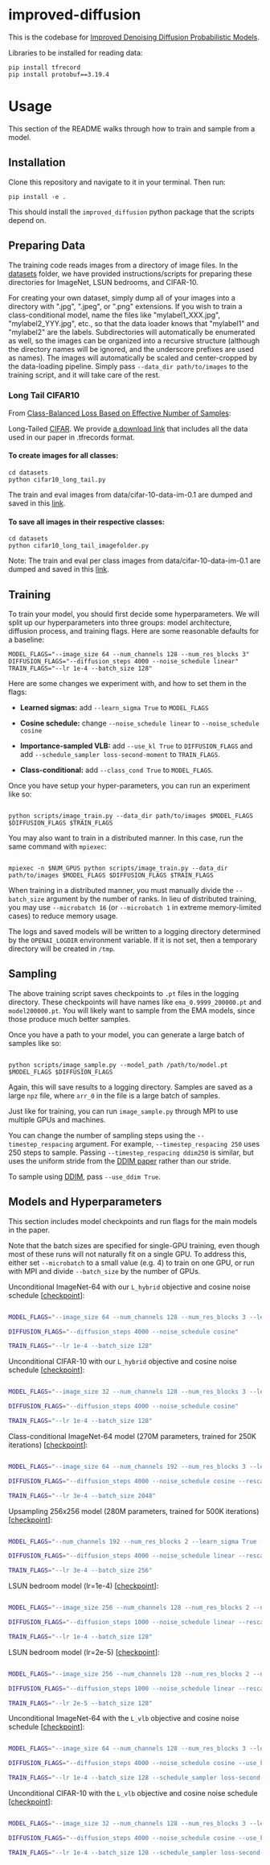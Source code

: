 
  

# improved-diffusion

  

This is the codebase for [Improved Denoising Diffusion Probabilistic Models](https://arxiv.org/abs/2102.09672).

  

Libraries to be installed for reading data:
```
pip install tfrecord
pip install protobuf==3.19.4
```
  
  

# Usage
This section of the README walks through how to train and sample from a model.

## Installation
Clone this repository and navigate to it in your terminal. Then run:
```
pip install -e .
```
This should install the `improved_diffusion` python package that the scripts depend on.

## Preparing Data

The training code reads images from a directory of image files. In the [datasets](datasets) folder, we have provided instructions/scripts for preparing these directories for ImageNet, LSUN bedrooms, and CIFAR-10.

For creating your own dataset, simply dump all of your images into a directory with ".jpg", ".jpeg", or ".png" extensions. If you wish to train a class-conditional model, name the files like "mylabel1_XXX.jpg", "mylabel2_YYY.jpg", etc., so that the data loader knows that "mylabel1" and "mylabel2" are the labels. Subdirectories will automatically be enumerated as well, so the images can be organized into a recursive structure (although the directory names will be ignored, and the underscore prefixes are used as names).
The images will automatically be scaled and center-cropped by the data-loading pipeline. Simply pass `--data_dir path/to/images` to the training script, and it will take care of the rest.

### Long Tail CIFAR10
From [Class-Balanced Loss Based on Effective Number of Samples](https://github.com/richardaecn/class-balanced-loss):

Long-Tailed [CIFAR](https://www.cs.toronto.edu/~kriz/cifar.html). We provide [a download link](https://drive.google.com/file/d/1NY3lWYRfsTWfsjFPxJUlPumy-WFeD7zK/) that includes all the data used in our paper in .tfrecords format.

  

#### To create images for all classes:
```
cd datasets
python cifar10_long_tail.py
```

The train and eval images from data/cifar-10-data-im-0.1 are dumped and saved in this [link](https://drive.google.com/file/d/1AYd5gv70Pn1C8eEq66lDppgMYuxHQKQH/view?usp=sharing).

#### To save all images in their respective classes:
```
cd datasets
python cifar10_long_tail_imagefolder.py
```
Note:
The train and eval per class images from data/cifar-10-data-im-0.1 are dumped and saved in this [link](https://drive.google.com/file/d/1iyuSEB6mHFu80IzDtJAJrm8KoaGJ3kQ8/view?usp=sharing).
  

## Training

To train your model, you should first decide some hyperparameters. We will split up our hyperparameters into three groups: model architecture, diffusion process, and training flags. Here are some reasonable defaults for a baseline:

  
```
MODEL_FLAGS="--image_size 64 --num_channels 128 --num_res_blocks 3"
DIFFUSION_FLAGS="--diffusion_steps 4000 --noise_schedule linear"
TRAIN_FLAGS="--lr 1e-4 --batch_size 128"
```

Here are some changes we experiment with, and how to set them in the flags:

*  **Learned sigmas:** add `--learn_sigma True` to `MODEL_FLAGS`

*  **Cosine schedule:** change `--noise_schedule linear` to `--noise_schedule cosine`

*  **Importance-sampled VLB:** add `--use_kl True` to `DIFFUSION_FLAGS` and add `--schedule_sampler loss-second-moment` to `TRAIN_FLAGS`.

*  **Class-conditional:** add `--class_cond True` to `MODEL_FLAGS`.

  

Once you have setup your hyper-parameters, you can run an experiment like so:

  

```

python scripts/image_train.py --data_dir path/to/images $MODEL_FLAGS $DIFFUSION_FLAGS $TRAIN_FLAGS

```

  

You may also want to train in a distributed manner. In this case, run the same command with `mpiexec`:

  

```

mpiexec -n $NUM_GPUS python scripts/image_train.py --data_dir path/to/images $MODEL_FLAGS $DIFFUSION_FLAGS $TRAIN_FLAGS

```

  

When training in a distributed manner, you must manually divide the `--batch_size` argument by the number of ranks. In lieu of distributed training, you may use `--microbatch 16` (or `--microbatch 1` in extreme memory-limited cases) to reduce memory usage.

  

The logs and saved models will be written to a logging directory determined by the `OPENAI_LOGDIR` environment variable. If it is not set, then a temporary directory will be created in `/tmp`.

  

## Sampling

  

The above training script saves checkpoints to `.pt` files in the logging directory. These checkpoints will have names like `ema_0.9999_200000.pt` and `model200000.pt`. You will likely want to sample from the EMA models, since those produce much better samples.

  

Once you have a path to your model, you can generate a large batch of samples like so:

  

```

python scripts/image_sample.py --model_path /path/to/model.pt $MODEL_FLAGS $DIFFUSION_FLAGS

```

  

Again, this will save results to a logging directory. Samples are saved as a large `npz` file, where `arr_0` in the file is a large batch of samples.

  

Just like for training, you can run `image_sample.py` through MPI to use multiple GPUs and machines.

  

You can change the number of sampling steps using the `--timestep_respacing` argument. For example, `--timestep_respacing 250` uses 250 steps to sample. Passing `--timestep_respacing ddim250` is similar, but uses the uniform stride from the [DDIM paper](https://arxiv.org/abs/2010.02502) rather than our stride.

  

To sample using [DDIM](https://arxiv.org/abs/2010.02502), pass `--use_ddim True`.

  
  

## Models and Hyperparameters

  

This section includes model checkpoints and run flags for the main models in the paper.

  

Note that the batch sizes are specified for single-GPU training, even though most of these runs will not naturally fit on a single GPU. To address this, either set `--microbatch` to a small value (e.g. 4) to train on one GPU, or run with MPI and divide `--batch_size` by the number of GPUs.

  

Unconditional ImageNet-64 with our `L_hybrid` objective and cosine noise schedule [[checkpoint](https://openaipublic.blob.core.windows.net/diffusion/march-2021/imagenet64_uncond_100M_1500K.pt)]:

  

```bash

MODEL_FLAGS="--image_size 64 --num_channels 128 --num_res_blocks 3 --learn_sigma True"

DIFFUSION_FLAGS="--diffusion_steps 4000 --noise_schedule cosine"

TRAIN_FLAGS="--lr 1e-4 --batch_size 128"

```

  

Unconditional CIFAR-10 with our `L_hybrid` objective and cosine noise schedule [[checkpoint](https://openaipublic.blob.core.windows.net/diffusion/march-2021/cifar10_uncond_50M_500K.pt)]:

  

```bash

MODEL_FLAGS="--image_size 32 --num_channels 128 --num_res_blocks 3 --learn_sigma True --dropout 0.3"

DIFFUSION_FLAGS="--diffusion_steps 4000 --noise_schedule cosine"

TRAIN_FLAGS="--lr 1e-4 --batch_size 128"

```

  

Class-conditional ImageNet-64 model (270M parameters, trained for 250K iterations) [[checkpoint](https://openaipublic.blob.core.windows.net/diffusion/march-2021/imagenet64_cond_270M_250K.pt)]:

  

```bash

MODEL_FLAGS="--image_size 64 --num_channels 192 --num_res_blocks 3 --learn_sigma True --class_cond True"

DIFFUSION_FLAGS="--diffusion_steps 4000 --noise_schedule cosine --rescale_learned_sigmas False --rescale_timesteps False"

TRAIN_FLAGS="--lr 3e-4 --batch_size 2048"

```

  

Upsampling 256x256 model (280M parameters, trained for 500K iterations) [[checkpoint](https://openaipublic.blob.core.windows.net/diffusion/march-2021/upsample_cond_500K.pt)]:

  

```bash

MODEL_FLAGS="--num_channels 192 --num_res_blocks 2 --learn_sigma True --class_cond True"

DIFFUSION_FLAGS="--diffusion_steps 4000 --noise_schedule linear --rescale_learned_sigmas False --rescale_timesteps False"

TRAIN_FLAGS="--lr 3e-4 --batch_size 256"

```

  

LSUN bedroom model (lr=1e-4) [[checkpoint](https://openaipublic.blob.core.windows.net/diffusion/march-2021/lsun_uncond_100M_1200K_bs128.pt)]:

  

```bash

MODEL_FLAGS="--image_size 256 --num_channels 128 --num_res_blocks 2 --num_heads 1 --learn_sigma True --use_scale_shift_norm False --attention_resolutions 16"

DIFFUSION_FLAGS="--diffusion_steps 1000 --noise_schedule linear --rescale_learned_sigmas False --rescale_timesteps False"

TRAIN_FLAGS="--lr 1e-4 --batch_size 128"

```

  

LSUN bedroom model (lr=2e-5) [[checkpoint](https://openaipublic.blob.core.windows.net/diffusion/march-2021/lsun_uncond_100M_2400K_bs64.pt)]:

  

```bash

MODEL_FLAGS="--image_size 256 --num_channels 128 --num_res_blocks 2 --num_heads 1 --learn_sigma True --use_scale_shift_norm False --attention_resolutions 16"

DIFFUSION_FLAGS="--diffusion_steps 1000 --noise_schedule linear --rescale_learned_sigmas False --rescale_timesteps False --use_scale_shift_norm False"

TRAIN_FLAGS="--lr 2e-5 --batch_size 128"

```

  

Unconditional ImageNet-64 with the `L_vlb` objective and cosine noise schedule [[checkpoint](https://openaipublic.blob.core.windows.net/diffusion/march-2021/imagenet64_uncond_vlb_100M_1500K.pt)]:

  

```bash

MODEL_FLAGS="--image_size 64 --num_channels 128 --num_res_blocks 3 --learn_sigma True"

DIFFUSION_FLAGS="--diffusion_steps 4000 --noise_schedule cosine --use_kl True"

TRAIN_FLAGS="--lr 1e-4 --batch_size 128 --schedule_sampler loss-second-moment"

```

  

Unconditional CIFAR-10 with the `L_vlb` objective and cosine noise schedule [[checkpoint](https://openaipublic.blob.core.windows.net/diffusion/march-2021/cifar10_uncond_vlb_50M_500K.pt)]:

  

```bash

MODEL_FLAGS="--image_size 32 --num_channels 128 --num_res_blocks 3 --learn_sigma True --dropout 0.3"

DIFFUSION_FLAGS="--diffusion_steps 4000 --noise_schedule cosine --use_kl True"

TRAIN_FLAGS="--lr 1e-4 --batch_size 128 --schedule_sampler loss-second-moment"

```

